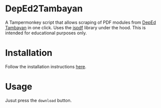 # DepEd2Tambayan

A Tampermonkey script that allows scraping of PDF modules from [DepEd Tambayan](https://depedtambayan.net/) in one click. Uses the [jspdf](https://www.npmjs.com/package/jspdf) library under the hood. This is intended for educational purposes only.

# Installation

Follow the installation instructions [here](https://github.com/WhiteLicorice/Fake).

# Usage

Jusut press the `download` button. 
